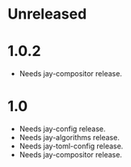 # Unreleased

# 1.0.2

- Needs jay-compositor release.

# 1.0

- Needs jay-config release.
- Needs jay-algorithms release.
- Needs jay-toml-config release.
- Needs jay-compositor release.
